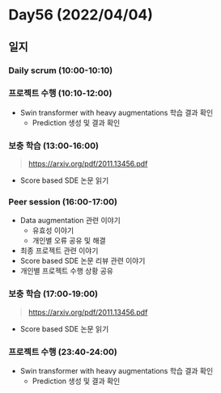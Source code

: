 # Day56 (2022/04/04)

## 일지

### Daily scrum (10:00-10:10)

### 프로젝트 수행 (10:10-12:00)

  * Swin transformer with heavy augmentations 학습 결과 확인
    * Prediction 생성 및 결과 확인

### 보충 학습 (13:00-16:00)

> https://arxiv.org/pdf/2011.13456.pdf

  * Score based SDE 논문 읽기

### Peer session (16:00-17:00)

  * Data augmentation 관련 이야기
    * 유효성 이야기
    * 개인별 오류 공유 및 해결
  * 최종 프로젝트 관련 이야기
  * Score based SDE 논문 리뷰 관련 이야기
  * 개인별 프로젝트 수행 상황 공유

### 보충 학습 (17:00-19:00)

> https://arxiv.org/pdf/2011.13456.pdf

  * Score based SDE 논문 읽기

### 프로젝트 수행 (23:40-24:00)

  * Swin transformer with heavy augmentations 학습 결과 확인
    * Prediction 생성 및 결과 확인
